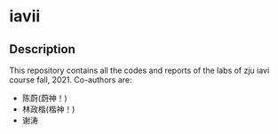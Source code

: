 # iavii
## Description
This repository contains all the codes and reports of the labs of zju iavi course fall, 2021.
Co-authors are:
+ 陈蔚(蔚神！)
+ 林政楷(楷神！)
+ 谢涛
